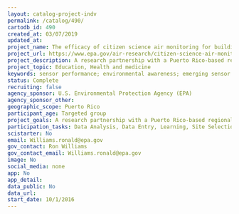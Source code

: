 ```yaml
---
layout: catalog-project-indv
permalink: /catalog/490/
cartodb_id: 490
created_at: 03/07/2019
updated_at: 
project_name: The efficacy of citizen science air monitoring for building public awareness of exposures in a US Caribbean urban neighborhood impacted by heavy industrial contamination
project_url: https://www.epa.gov/air-research/citizen-science-air-monitoring-puerto-rico-fact-sheet
project_description: A research partnership with a Puerto Rico-based regional consortium, Desarrollo Integral del Sur, Inc. (DISUR), was developed to determine the challenges and benefits of low-cost AQ sensors for citizen science. EPA developed a unique low-cost multi-pollutant sensor pod that was provided to the community group and the training/tools needed for its operation. The citizens self-organized a community effort to conduct approximately 5 months of intensive AQ monitoring in residential areas of Guayanilla and Peñuelas, Puerto Rico having little historical data on spatial variability. The citizens successfully completed the intensive data collections, summarization of quality assurance checks, and database development. The study provided environmental justice communities in Peñuelas and Guayanilla, as well as surrounding communities, an awareness of local air quality conditions and opportunities for citizen scientists to gain extensive experience in use of emerging sensor technologies. The collaboration provided EPA an opportunity to evaluate low-cost sensor performance under harsh environmental conditions (high relative humidity in a coastal environment).
project_topic: Education, Health and medicine
keywords: sensor performance; environmental awareness; emerging sensor technologies
status: Complete
recruiting: false
agency_sponsor: U.S. Environmental Protection Agency (EPA)
agency_sponsor_other: 
geographic_scope: Puerto Rico
participant_age: Targeted group
project_goals: A research partnership with a Puerto Rico-based regional consortium, Desarrollo Integral del Sur, Inc. (DISUR), was developed to determine the challenges and benefits of low-cost AQ sensors for citizen science. EPA developed a unique low-cost multi-pollutant sensor pod that was provided to the community group and the training/tools needed for its operation. The citizens self-organized a community effort to conduct approximately 5 months of intensive AQ monitoring in residential areas of Guayanilla and Peñuelas, Puerto Rico having little historical data on spatial variability. The citizens successfully completed the intensive data collections, summarization of quality assurance checks, and database development. The study provided environmental justice communities in Peñuelas and Guayanilla, as well as surrounding communities, an awareness of local air quality conditions and opportunities for citizen scientists to gain extensive experience in use of emerging sensor technologies. The collaboration provided EPA an opportunity to evaluate low-cost sensor performance under harsh environmental conditions (high relative humidity in a coastal environment).
participation_tasks: Data Analysis, Data Entry, Learning, Site Selection and/or Description, Specimen/Sample Collection
scistarter: No
email: Williams.ronald@epa.gov
gov_contact: Ron Williams
gov_contact_email: Williams.ronald@epa.gov
image: No
social_media: none
app: No
app_detail: 
data_public: No
data_url: 
start_date: 10/1/2016
---
```

